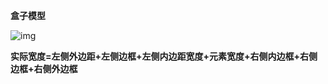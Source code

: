 **盒子模型**

![img](https://note.youdao.com/yws/public/resource/d28eb1cf4e9bc9401d64dad994b53f1f/xmlnote/791210054B524B209DFA774BB1FA8D0C/697)



**实际宽度=左侧外边距+左侧边框+左侧内边距宽度+元素宽度+右侧内边框+右侧边框+右侧外边框**
